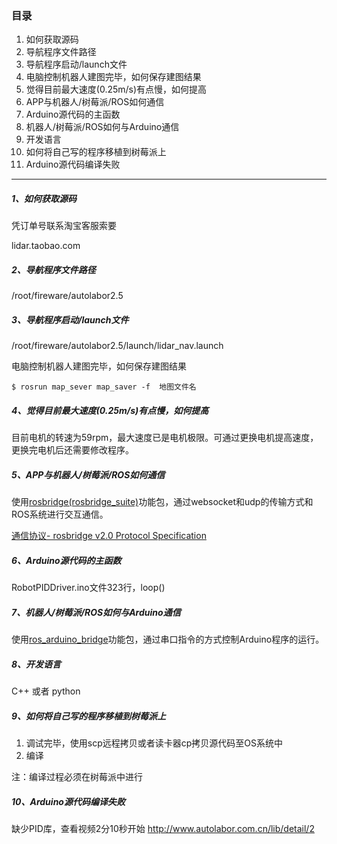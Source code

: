### 目录

1. 如何获取源码
2. 导航程序文件路径
3. 导航程序启动/launch文件
4. 电脑控制机器人建图完毕，如何保存建图结果
5. 觉得目前最大速度(0.25m/s)有点慢，如何提高
6. APP与机器人/树莓派/ROS如何通信
7. Arduino源代码的主函数
8. 机器人/树莓派/ROS如何与Arduino通信
9. 开发语言
10. 如何将自己写的程序移植到树莓派上
11. Arduino源代码编译失败

***

##### 1、如何获取源码

凭订单号联系淘宝客服索要

lidar.taobao.com


##### 2、导航程序文件路径

/root/fireware/autolabor2.5

##### 3、导航程序启动/launch文件

/root/fireware/autolabor2.5/launch/lidar_nav.launch

电脑控制机器人建图完毕，如何保存建图结果

```
$ rosrun map_sever map_saver -f  地图文件名
```

##### 4、觉得目前最大速度(0.25m/s)有点慢，如何提高

目前电机的转速为59rpm，最大速度已是电机极限。可通过更换电机提高速度，更换完电机后还需要修改程序。


##### 5、APP与机器人/树莓派/ROS如何通信

使用[rosbridge(rosbridge_suite)](http://wiki.ros.org/rosbridge_suite)功能包，通过websocket和udp的传输方式和ROS系统进行交互通信。

[通信协议- rosbridge v2.0 Protocol Specification](https://github.com/RobotWebTools/rosbridge_suite/blob/groovy-devel/ROSBRIDGE_PROTOCOL.md)

##### 6、Arduino源代码的主函数

RobotPIDDriver.ino文件323行，loop()

##### 7、机器人/树莓派/ROS如何与Arduino通信

使用[ros_arduino_bridge](http://wiki.ros.org/ros_arduino_bridge)功能包，通过串口指令的方式控制Arduino程序的运行。


##### 8、开发语言
C++ 或者 python

##### 9、如何将自己写的程序移植到树莓派上

1. 调试完毕，使用scp远程拷贝或者读卡器cp拷贝源代码至OS系统中
2. 编译

注：编译过程必须在树莓派中进行

##### 10、Arduino源代码编译失败

缺少PID库，查看视频2分10秒开始
http://www.autolabor.com.cn/lib/detail/2
